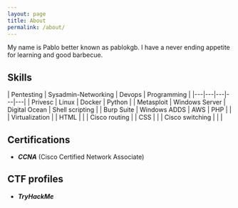 ```yaml
---
layout: page
title: About
permalink: /about/
---
```


My name is Pablo better known as pablokgb. I have a never ending appetite for learning and good barbecue.

<div class="divider"></div>

## Skills

| Pentesting | Sysadmin-Networking |     Devops    |   Programming   |
|---|---|---|---|---|
| Privesc    | Linux          | Docker        | Python          |
| Metasploit | Windows Server | Digital Ocean | Shell scripting |
| Burp Suite | Windows ADDS   | AWS           | PHP             |
|            | Virtualization |               | HTML            |
|            | Cisco routing  |               | CSS             |
|            | Cisco switching |               |                 | 

<div class="divider"></div>

## Certifications

* ***CCNA*** (Cisco Certified Network Associate)

<div class="divider"></div>

## CTF profiles

* ***TryHackMe*** 

<script src="https://tryhackme.com/badge/649705"></script>


